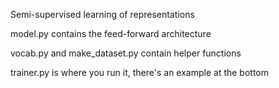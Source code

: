 Semi-supervised learning of representations

model.py contains the feed-forward architecture

vocab.py and make_dataset.py contain helper functions

trainer.py is where you run it, there's an example at the bottom
